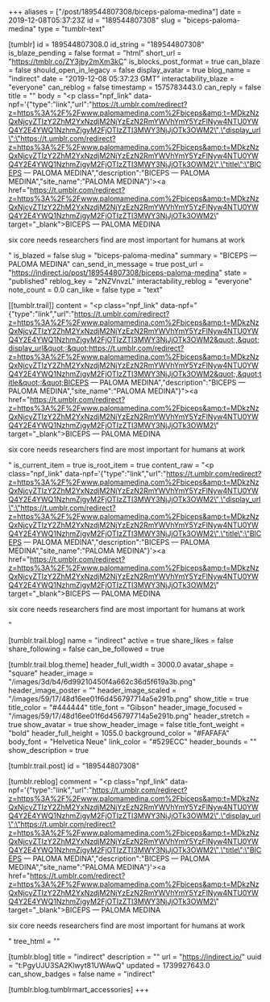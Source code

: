 +++
aliases = ["/post/189544807308/biceps-paloma-medina"]
date = 2019-12-08T05:37:23Z
id = "189544807308"
slug = "biceps-paloma-medina"
type = "tumblr-text"

[tumblr]
id = 189544807308.0
id_string = "189544807308"
is_blaze_pending = false
format = "html"
short_url = "https://tmblr.co/ZY3jby2mXm3kC"
is_blocks_post_format = true
can_blaze = false
should_open_in_legacy = false
display_avatar = true
blog_name = "indirect"
date = "2019-12-08 05:37:23 GMT"
interactability_blaze = "everyone"
can_reblog = false
timestamp = 1575783443.0
can_reply = false
title = ""
body = "<p class=\"npf_link\" data-npf='{\"type\":\"link\",\"url\":\"https://t.umblr.com/redirect?z=https%3A%2F%2Fwww.palomamedina.com%2Fbiceps&amp;t=MDkzNzQxNjcyZTIzY2ZhM2YxNzdjM2NjYzEzN2RmYWVhYmY5YzFlNyw4NTU0YWQ4Y2E4YWQ1NzhmZjgyM2FjOTIzZTI3MWY3NjJjOTk3OWM2\",\"display_url\":\"https://t.umblr.com/redirect?z=https%3A%2F%2Fwww.palomamedina.com%2Fbiceps&amp;t=MDkzNzQxNjcyZTIzY2ZhM2YxNzdjM2NjYzEzN2RmYWVhYmY5YzFlNyw4NTU0YWQ4Y2E4YWQ1NzhmZjgyM2FjOTIzZTI3MWY3NjJjOTk3OWM2\",\"title\":\"BICEPS — PALOMA MEDINA\",\"description\":\"BICEPS — PALOMA MEDINA\",\"site_name\":\"PALOMA MEDINA\"}'><a href=\"https://t.umblr.com/redirect?z=https%3A%2F%2Fwww.palomamedina.com%2Fbiceps&amp;t=MDkzNzQxNjcyZTIzY2ZhM2YxNzdjM2NjYzEzN2RmYWVhYmY5YzFlNyw4NTU0YWQ4Y2E4YWQ1NzhmZjgyM2FjOTIzZTI3MWY3NjJjOTk3OWM2\" target=\"_blank\">BICEPS — PALOMA MEDINA</a></p><p>six core needs researchers find are most important for humans at work</p>"
is_blazed = false
slug = "biceps-paloma-medina"
summary = "BICEPS — PALOMA MEDINA"
can_send_in_message = true
post_url = "https://indirect.io/post/189544807308/biceps-paloma-medina"
state = "published"
reblog_key = "zNZVnvzL"
interactability_reblog = "everyone"
note_count = 0.0
can_like = false
type = "text"

[[tumblr.trail]]
content = "<p class=\"npf_link\" data-npf=\"{&quot;type&quot;:&quot;link&quot;,&quot;url&quot;:&quot;https://t.umblr.com/redirect?z=https%3A%2F%2Fwww.palomamedina.com%2Fbiceps&amp;t=MDkzNzQxNjcyZTIzY2ZhM2YxNzdjM2NjYzEzN2RmYWVhYmY5YzFlNyw4NTU0YWQ4Y2E4YWQ1NzhmZjgyM2FjOTIzZTI3MWY3NjJjOTk3OWM2&quot;,&quot;display_url&quot;:&quot;https://t.umblr.com/redirect?z=https%3A%2F%2Fwww.palomamedina.com%2Fbiceps&amp;t=MDkzNzQxNjcyZTIzY2ZhM2YxNzdjM2NjYzEzN2RmYWVhYmY5YzFlNyw4NTU0YWQ4Y2E4YWQ1NzhmZjgyM2FjOTIzZTI3MWY3NjJjOTk3OWM2&quot;,&quot;title&quot;:&quot;BICEPS &mdash; PALOMA MEDINA&quot;,&quot;description&quot;:&quot;BICEPS &mdash; PALOMA MEDINA&quot;,&quot;site_name&quot;:&quot;PALOMA MEDINA&quot;}\"><a href=\"https://t.umblr.com/redirect?z=https%3A%2F%2Fwww.palomamedina.com%2Fbiceps&amp;t=MDkzNzQxNjcyZTIzY2ZhM2YxNzdjM2NjYzEzN2RmYWVhYmY5YzFlNyw4NTU0YWQ4Y2E4YWQ1NzhmZjgyM2FjOTIzZTI3MWY3NjJjOTk3OWM2\" target=\"_blank\">BICEPS &mdash; PALOMA MEDINA</a></p><p>six core needs researchers find are most important for humans at work</p>"
is_current_item = true
is_root_item = true
content_raw = "<p class=\"npf_link\" data-npf='{\"type\":\"link\",\"url\":\"https://t.umblr.com/redirect?z=https%3A%2F%2Fwww.palomamedina.com%2Fbiceps&amp;t=MDkzNzQxNjcyZTIzY2ZhM2YxNzdjM2NjYzEzN2RmYWVhYmY5YzFlNyw4NTU0YWQ4Y2E4YWQ1NzhmZjgyM2FjOTIzZTI3MWY3NjJjOTk3OWM2\",\"display_url\":\"https://t.umblr.com/redirect?z=https%3A%2F%2Fwww.palomamedina.com%2Fbiceps&amp;t=MDkzNzQxNjcyZTIzY2ZhM2YxNzdjM2NjYzEzN2RmYWVhYmY5YzFlNyw4NTU0YWQ4Y2E4YWQ1NzhmZjgyM2FjOTIzZTI3MWY3NjJjOTk3OWM2\",\"title\":\"BICEPS — PALOMA MEDINA\",\"description\":\"BICEPS — PALOMA MEDINA\",\"site_name\":\"PALOMA MEDINA\"}'><a href=\"https://t.umblr.com/redirect?z=https%3A%2F%2Fwww.palomamedina.com%2Fbiceps&amp;t=MDkzNzQxNjcyZTIzY2ZhM2YxNzdjM2NjYzEzN2RmYWVhYmY5YzFlNyw4NTU0YWQ4Y2E4YWQ1NzhmZjgyM2FjOTIzZTI3MWY3NjJjOTk3OWM2\" target=\"_blank\">BICEPS — PALOMA MEDINA</a></p><p>six core needs researchers find are most important for humans at work</p>"

[tumblr.trail.blog]
name = "indirect"
active = true
share_likes = false
share_following = false
can_be_followed = true

[tumblr.trail.blog.theme]
header_full_width = 3000.0
avatar_shape = "square"
header_image = "/images/3d/b4/6d99210450f4a662c36d5f619a3b.png"
header_image_poster = ""
header_image_scaled = "/images/59/17/48d16ee01f6d456797714a5e291b.png"
show_title = true
title_color = "#444444"
title_font = "Gibson"
header_image_focused = "/images/59/17/48d16ee01f6d456797714a5e291b.png"
header_stretch = true
show_avatar = true
show_header_image = false
title_font_weight = "bold"
header_full_height = 1055.0
background_color = "#FAFAFA"
body_font = "Helvetica Neue"
link_color = "#529ECC"
header_bounds = ""
show_description = true

[tumblr.trail.post]
id = "189544807308"

[tumblr.reblog]
comment = "<p class=\"npf_link\" data-npf='{\"type\":\"link\",\"url\":\"https://t.umblr.com/redirect?z=https%3A%2F%2Fwww.palomamedina.com%2Fbiceps&amp;t=MDkzNzQxNjcyZTIzY2ZhM2YxNzdjM2NjYzEzN2RmYWVhYmY5YzFlNyw4NTU0YWQ4Y2E4YWQ1NzhmZjgyM2FjOTIzZTI3MWY3NjJjOTk3OWM2\",\"display_url\":\"https://t.umblr.com/redirect?z=https%3A%2F%2Fwww.palomamedina.com%2Fbiceps&amp;t=MDkzNzQxNjcyZTIzY2ZhM2YxNzdjM2NjYzEzN2RmYWVhYmY5YzFlNyw4NTU0YWQ4Y2E4YWQ1NzhmZjgyM2FjOTIzZTI3MWY3NjJjOTk3OWM2\",\"title\":\"BICEPS — PALOMA MEDINA\",\"description\":\"BICEPS — PALOMA MEDINA\",\"site_name\":\"PALOMA MEDINA\"}'><a href=\"https://t.umblr.com/redirect?z=https%3A%2F%2Fwww.palomamedina.com%2Fbiceps&amp;t=MDkzNzQxNjcyZTIzY2ZhM2YxNzdjM2NjYzEzN2RmYWVhYmY5YzFlNyw4NTU0YWQ4Y2E4YWQ1NzhmZjgyM2FjOTIzZTI3MWY3NjJjOTk3OWM2\" target=\"_blank\">BICEPS — PALOMA MEDINA</a></p><p>six core needs researchers find are most important for humans at work</p>"
tree_html = ""

[tumblr.blog]
title = "indirect"
description = ""
url = "https://indirect.io/"
uuid = "t:PgyUJU3SA2Klwyt81UWAwQ"
updated = 1739927643.0
can_show_badges = false
name = "indirect"

[tumblr.blog.tumblrmart_accessories]
+++
